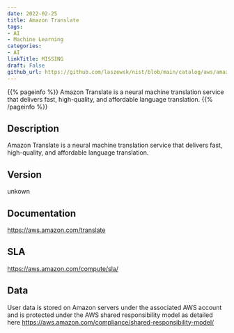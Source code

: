 ```yaml
---
date: 2022-02-25
title: Amazon Translate
tags: 
- AI
- Machine Learning
categories: 
- AI
linkTitle: MISSING
draft: False         
github_url: https://github.com/laszewsk/nist/blob/main/catalog/aws/amazon-translate.yaml
---
```


{{% pageinfo %}}
Amazon Translate is a neural machine translation service that delivers fast, high-quality, and affordable language translation.
{{% /pageinfo %}}

## Description

Amazon Translate is a neural machine translation service that delivers fast, high-quality, and affordable language translation.

## Version

unkown

## Documentation

https://aws.amazon.com/translate

## SLA

https://aws.amazon.com/compute/sla/

## Data

User data is stored on Amazon servers under the associated AWS account and is protected under the AWS shared responsibility model as detailed here https://aws.amazon.com/compliance/shared-responsibility-model/
